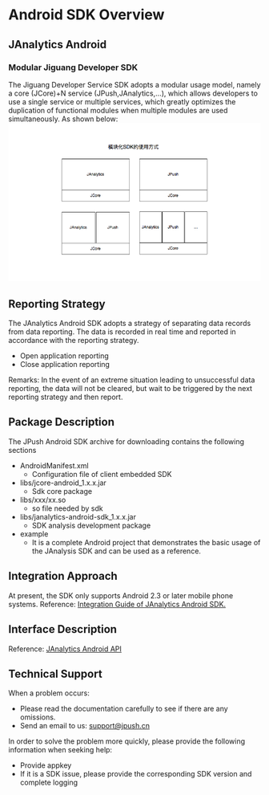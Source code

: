 # Android SDK Overview

<style>
img[alt= jiguang] { width: 800px; }
</style>

## JAnalytics Android

### Modular Jiguang Developer SDK

The Jiguang Developer Service SDK adopts a modular usage model, namely a core (JCore)+N service (JPush,JAnalytics,...), which allows developers to use a single service or multiple services, which greatly optimizes the duplication of functional modules when multiple modules are used simultaneously. As shown below:
![jiguang](./image/sdk_model.png)


## Reporting Strategy

The JAnalytics Android SDK adopts a strategy of separating data records from data reporting. The data is recorded in real time and reported in accordance with the reporting strategy.

+ Open application reporting
+ Close application reporting

Remarks: In the event of an extreme situation leading to unsuccessful data reporting, the data will not be cleared, but wait to be triggered by the next reporting strategy and then report.

##  Package Description

The JPush Android SDK archive for downloading contains the following sections

+ AndroidManifest.xml
	+ Configuration file of client embedded SDK 
+ libs/jcore-android_1.x.x.jar
	+ Sdk core package
+ libs/xxx/xx.so
	+ so file needed by sdk
+ libs/janalytics-android-sdk_1.x.x.jar
	+ SDK analysis development package
+ example
	+ It is a complete Android project that demonstrates the basic usage of the JAnalysis SDK and can be used as a reference.

## Integration Approach

At present, the SDK only supports Android 2.3 or later mobile phone systems. Reference: [Integration Guide of JAnalytics Android SDK.](android_guide)

## Interface Description
Reference: [JAnalytics Android API](android_api)

## Technical Support

When a problem occurs:

+ Please read the documentation carefully to see if there are any omissions.
+ Send an email to us: support@jpush.cn

In order to solve the problem more quickly, please provide the following information when seeking help:

+ Provide appkey
+ If it is a SDK issue, please provide the corresponding SDK version and complete logging

